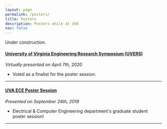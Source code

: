 ```yaml
---
layout: page
permalink: /posters/
title: Posters
description: Posters while at UVA
nav: false
---
```


Under construction.


<h4><b><a href="https://paulbonczek.github.io/UVERS2020/" >University of Virginia Engineering Research Symposium (UVERS)</a></b></h4> 
<i>Virtually presented on April 7th, 2020</i>

<ul>
  <li>Voted as a finalist for the poster session.</li>
</ul>

<!-- <hr width="500px;" color="#828282" size="10"> -->
<hr color="#828282">

<h4><b><a href="https://paulbonczek.github.io/posters/ECE2019/" >UVA ECE Poster Session</a></b></h4> 
<i>Presented on September 24th, 2019</i>

<ul>
  <li>Electrical & Computer Engineering department's graduate student poster session!</li>
</ul>

<hr color="#828282">
